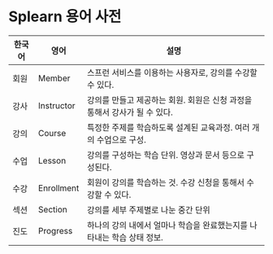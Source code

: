 # Splearn 용어 사전

| **한국어** | **영어**     | **설명**                                      |
|---------|------------|---------------------------------------------|
| 회원      | Member     | 스프런 서비스를 이용하는 사용자로, 강의를 수강할 수 있다.           |
| 강사      | Instructor | 강의를 만들고 제공하는 회원. 회원은 신청 과정을 통해서 강사가 될 수 있다. |
| 강의      | Course     | 특정한 주제를 학습하도록 설계된 교육과정. 여러 개의 수업으로 구성.      |
| 수업      | Lesson     | 강의를 구성하는 학습 단위. 영상과 문서 등으로 구성된다.            |
| 수강      | Enrollment | 회원이 강의를 학습하는 것. 수강 신청을 통해서 수강할 수 있다.        |
| 섹션      | Section    | 강의를 세부 주제별로 나눈 중간 단위                        |
| 진도      | Progress   | 하나의 강의 내에서 얼마나 학습을 완료했는지를 나타내는 학습 상태 정보.    |


